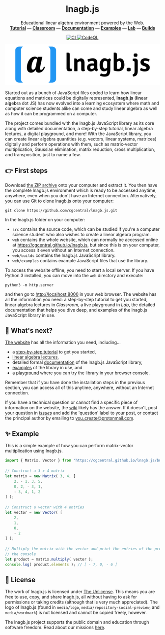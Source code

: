 <h1 align="center">lnagb.js</h1>

<p align="center">
    Educational linear algebra environment powered by the Web.
    <br/>
    <a href="https://cgcentral.github.io/lnagb.js/tutorial"><b>Tutorial</b></a>
    &mdash;
    <a href="https://cgcentral.github.io/lnagb.js/classroom"><b>Classroom</b></a>
    &mdash;
    <a href="https://cgcentral.github.io/lnagb.js/docs"><b>Documentation</b></a>
    &mdash;
    <a href="https://cgcentral.github.io/lnagb.js/examples"><b>Examples</b></a>
    &mdash;
    <a href="https://cgcentral.github.io/lnagb.js/lab"><b>Lab</b></a>
    &mdash;
    <a href="https://cgcentral.github.io/lnagb.js/builds"><b>Builds</b></a>
</p>

<p align="center">
    <a href="https://github.com/cgcentral/lnagb.js/actions/workflows/ci.yml">
        <img alt="CI" src="https://github.com/cgcentral/lnagb.js/actions/workflows/ci.yml/badge.svg?branch=dev" />
    </a>
    <a href="https://github.com/cgcentral/lnagb.js/actions/workflows/codeql-analysis.yml">
        <img alt="CodeQL" src="https://github.com/cgcentral/lnagb.js/actions/workflows/codeql-analysis.yml/badge.svg?branch=dev" />
    </a>
</p>

![](media/wordmark/png/wordmark-pad.png)

Started out as a bunch of JavaScript files coded to learn how linear equations
and matrices could be digitally represented, **lnagb.js** (<b>l</b>i<b>n</b>ear
<b>a</b>l<b>g</b>e<b>b</b>ra dot JS) has now evolved into a learning ecosystem
where math and computer science students alike can come and study linear algebra
as well as how it can be programmed on a computer.

The project comes bundled with the lnagb.js JavaScript library as its core along
with detailed documentation, a step-by-step tutorial, linear algebra lectures,
a digital playground, and more! With the JavaScript library, you can create
linear algebra quantities (e.g. vectors, linear systems, matrices) digitally and
perform operations with them, such as matrix-vector multiplication, Gaussian
elimination, matrix reduction, cross multiplication, and transposition, just to
name a few.

:point_right: First steps
-------------------------

Download [the ZIP archive][download] onto your computer and extract it. You then
have the complete lnagb.js environment which is ready to be accessed anytime,
anywhere, even when you don't have an Internet connection. Alternatively, you
can use Git to clone lnagb.js onto your computer:

```shell
git clone https://github.com/cgcentral/lnagb.js.git
```

[download]: https://github.com/cgcentral/lnagb.js/archive/master.zip

In the lnagb.js folder on your computer:
- `src` contains the source code, which can be studied if you're a computer
  science student who also wishes to create a linear algebra program.
- `web` contains the whole website, which can normally be accessed online at
  <https://cgcentral.github.io/lnagb.js>, but since this is on your computer,
  you access it even without an Internet connection.
- `web/builds` contains the lnagb.js JavaScript library.
- `web/examples` contains example JavaScript files that use the library.

To access the website offline, you need to start a local server. If you have
Python 3 installed, you can move into the `web` directory and execute:

```shell
python3 -m http.server
```

and then go to <http://localhost:8000> in your web browser. The website has all
the information you need: a step-by-step tutorial to get you started, linear
algebra lectures in _Classroom_, a live playground in _Lab_, the detailed
documentation that helps you dive deep, and examples of the lnagb.js JavaScript
library in use.

:monocle_face: What's next?
---------------------------

[The website][website] has all the information you need, including...
- a [step-by-step tutorial][Tutorial] to get you started,
- [linear algebra lectures][Classroom],
- detailed formal [documentation][Docs] of the lnagb.js JavaScript library,
- [examples][Examples] of the library in use, and
- a [playground][Lab] where you can try the library in your browser console.

Remember that if you have done the installation steps in the previous section,
you can access all of this anytime, anywhere, without an Internet connection.

[website]: https://cgcentral.github.io/lnagb.js

[Tutorial]: https://cgcentral.github.io/lnagb.js/tutorial
[Classroom]: https://cgcentral.github.io/lnagb.js/classroom
[Docs]: https://cgcentral.github.io/lnagb.js/docs
[Examples]: https://cgcentral.github.io/lnagb.js/examples
[Lab]: https://cgcentral.github.io/lnagb.js/lab

If you have a technical question or cannot find a specific piece of information
on the website, the [wiki][wiki] likely has the answer. If it doesn't, post your
question in [_Issues_][issues] and add the 'question' label to your post, or
contact the principal author by emailing to <you_create@protonmail.com>.

[wiki]: https://github.com/cgcentral/lnagb.js/wiki
[issues]: https://github.com/cgcentral/lnagb.js/issues

:sparkles: Example
------------------

This is a simple example of how you can perform matrix-vector multiplication
using lnagb.js.

```javascript
import { Matrix, Vector } from 'https://cgcentral.github.io/lnagb.js/builds/lnagb.esm.js';

// Construct a 3 x 4 matrix
let matrix = new Matrix( 3, 4, [
    2, - 1, 3, 5,
    0, 2, - 3, 1,
    - 3, 4, 1, 2
] );

// Construct a vector with 4 entries
let vector = new Vector( [
    2,
    1,
    0,
    - 2
] );

// Multiply the matrix with the vector and print the entries of the product to
// the console
let product = matrix.multiply( vector );
console.log( product.elements ); // [ - 7, 0, - 6 ]
```

:page_with_curl: License
------------------------

The work of lnagb.js is licensed under [The Unlicense](https://unlicense.org/).
This means you are free to use, copy, and share lnagb.js, all without having to
ask for permissions or taking credits (although that is very much appreciated).
The logo of lnagb.js (found in `media/logo`, `media/repository-social-preview`,
and `media/wordmark`) is not licensed and cannot be copied freely, however.

The lnagb.js project supports the public domain and education through software
freedom. Read about our missions [here][missions].

[missions]: https://github.com/cgcentral/lnagb.js/missions
